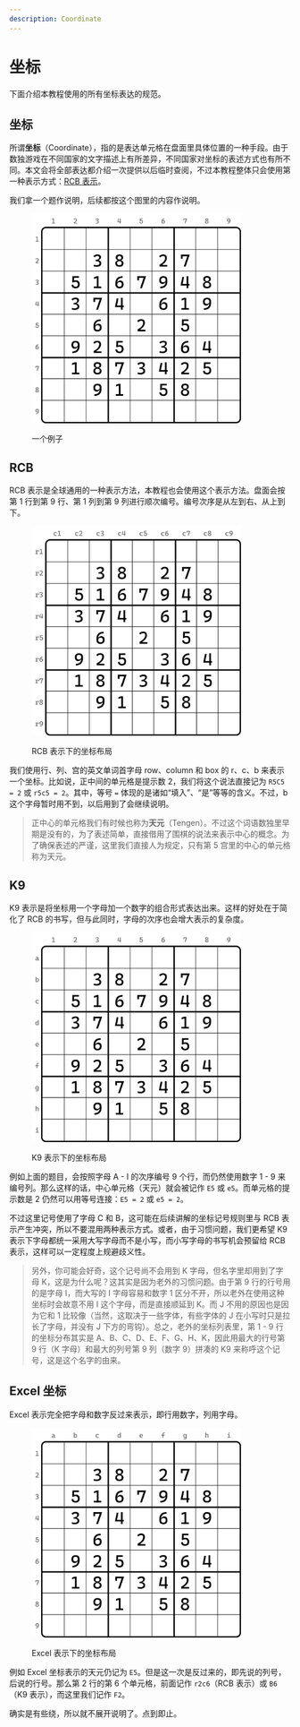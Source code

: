 ```yaml
---
description: Coordinate
---
```


# 坐标

下面介绍本教程使用的所有坐标表达的规范。

## 坐标 <a href="#intro-to-coordinates" id="intro-to-coordinates"></a>

所谓**坐标**（Coordinate），指的是表达单元格在盘面里具体位置的一种手段。由于数独游戏在不同国家的文字描述上有所差异，不同国家对坐标的表述方式也有所不同。本文会将全部表达都介绍一次提供以后临时查阅，不过本教程整体只会使用第一种表示方式：[RCB 表示](02-coordinate.md#rcb-notation)。

我们拿一个题作说明，后续都按这个图里的内容作说明。

<figure><img src="../.gitbook/assets/image (10) (1) (1) (1).png" alt="" width="375"><figcaption><p>一个例子</p></figcaption></figure>

## RCB <a href="#rcb-notation" id="rcb-notation"></a>

RCB 表示是全球通用的一种表示方法，本教程也会使用这个表示方法。盘面会按第 1 行到第 9 行、第 1 列到第 9 列进行顺次编号。编号次序是从左到右、从上到下。

<figure><img src="../.gitbook/assets/image (1) (1) (1) (1) (1) (1) (1) (1) (1) (1) (1) (1) (1) (1) (1) (1).png" alt="" width="375"><figcaption><p>RCB 表示下的坐标布局</p></figcaption></figure>

我们使用行、列、宫的英文单词首字母 row、column 和 box 的 r、c、b 来表示一个坐标。比如说，正中间的单元格是提示数 2，我们将这个说法直接记为 `R5C5 = 2` 或 `r5c5 = 2`。其中，等号 `=` 体现的是诸如“填入”、“是”等等的含义。不过，b 这个字母暂时用不到，以后用到了会继续说明。

> 正中心的单元格我们有时候也称为**天元**（Tengen）。不过这个词语数独里早期是没有的，为了表述简单，直接借用了围棋的说法来表示中心的概念。为了确保表述的严谨，这里我们直接人为规定，只有第 5 宫里的中心的单元格称为天元。

## K9 <a href="#k9-notation" id="k9-notation"></a>

K9 表示是将坐标用一个字母加一个数字的组合形式表达出来。这样的好处在于简化了 RCB 的书写，但与此同时，字母的次序也会增大表示的复杂度。

<figure><img src="../.gitbook/assets/image (2) (1) (1) (1) (1) (1) (1) (1) (1) (1) (1) (1) (1) (1) (1).png" alt="" width="375"><figcaption><p>K9 表示下的坐标布局</p></figcaption></figure>

例如上面的题目，会按照字母 A - I 的次序编号 9 个行，而仍然使用数字 1 - 9 来编号列。那么这样的话，中心单元格（天元）就会被记作 `E5` 或 `e5`。而单元格的提示数是 2 仍然可以用等号连接：`E5 = 2` 或 `e5 = 2`。

不过这里记号使用了字母 C 和 B，这可能在后续讲解的坐标记号规则里与 RCB 表示产生冲突，所以不要混用两种表示方式。或者，由于习惯问题，我们更希望 K9 表示下字母都统一采用大写字母而不是小写，而小写字母的书写机会预留给 RCB 表示，这样可以一定程度上规避歧义性。

> 另外，你可能会好奇，这个记号尚不会用到 K 字母，但名字里却用到了字母 K，这是为什么呢？这其实是因为老外的习惯问题。由于第 9 行的行号用的是字母 I，而大写的 I 字母容易和数字 1 区分不开，所以老外在使用这种坐标时会故意不用 I 这个字母，而是直接顺延到 K。而 J 不用的原因也是因为它和 1 比较像（当然，这取决于一些字体，有些字体的 J 在小写时只是拉长了字母，并没有 J 下方的弯钩）。总之，老外的坐标列表里，第 1 - 9 行的坐标分布其实是 A、B、C、D、E、F、G、H、K，因此用最大的行号第 9 行（K 字母）和最大的列号第 9 列（数字 9）拼凑的 K9 来称呼这个记号，这是这个名字的由来。

## Excel 坐标 <a href="#excel-notation" id="excel-notation"></a>

Excel 表示完全把字母和数字反过来表示，即行用数字，列用字母。

<figure><img src="../.gitbook/assets/image (3) (1) (1) (1) (1) (1) (1) (1) (1) (1) (1) (1) (1) (1).png" alt="" width="375"><figcaption><p>Excel 表示下的坐标布局</p></figcaption></figure>

例如 Excel 坐标表示的天元仍记为 `E5`。但是这一次是反过来的，即先说的列号，后说的行号。那么第 2 行的第 6 个单元格，前面记作 `r2c6`（RCB 表示）或 `B6`（K9 表示），而这里我们记作 `F2`。

确实是有些绕，所以就不展开说明了。点到即止。
